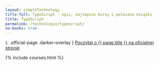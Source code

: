 ```yaml
---
layout: simpleTechnology
title-full: TypeScript - opis, najlepsze kursy i polecane książki
title: TypeScript
permalink: /technologie/typescript/
no-books: true
---
```


{: .official-page .darker-overlay }
[Poczytaj o {{ page.title }} na oficjalnej stronie](https://www.typescriptlang.org/)

{% include courses.html %}
